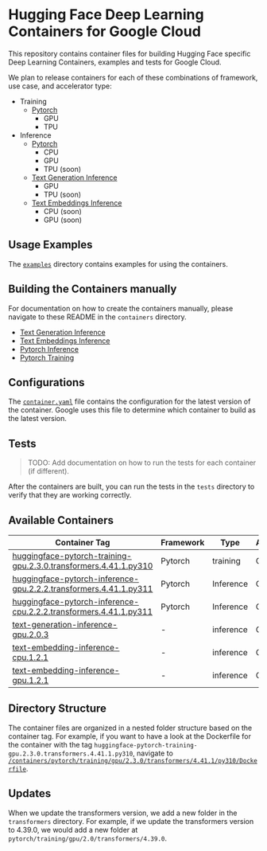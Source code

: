 # Hugging Face Deep Learning Containers for Google Cloud

This repository contains container files for building Hugging Face specific Deep Learning Containers, examples and tests for Google Cloud.

We plan to release containers for each of these combinations of framework, use case, and accelerator type:
* Training 
    * [Pytorch](./containers/pytorch/training/README.md)
        * GPU
        * TPU
* Inference
    * [Pytorch](./containers/pytorch/inference/README.md)
        * CPU
        * GPU
        * TPU (soon)
    * [Text Generation Inference](./containers/tgi/README.md)
        * GPU
        * TPU (soon)
    * [Text Embeddings Inference](./containers/tei/README.md)
        * CPU (soon)
        * GPU (soon)

## Usage Examples

The [`examples`](./examples) directory contains examples for using the containers.

## Building the Containers manually

For documentation on how to create the containers manually, please navigate to these README in the `containers` directory.

* [Text Generation Inference](./containers/tgi/README.md)
* [Text Embeddings Inference](./containers/tei/README.md)
* [Pytorch Inference](./containers/pytorch/inference)
* [Pytorch Training](./containers/pytorch/training)

## Configurations

The [`container.yaml`](./containers/container.yaml) file contains the configuration for the latest version of the container. Google uses this file to determine which container to build as the latest version.

## Tests

> TODO: Add documentation on how to run the tests for each container (if different).

After the containers are built, you can run the tests in the `tests` directory to verify that they are working correctly.

## Available Containers

| Container Tag                                                                                                                    | Framework | Type      | Accelerator |
| -------------------------------------------------------------------------------------------------------------------------------- | --------- | --------- | ----------- |
| [huggingface-pytorch-training-gpu.2.3.0.transformers.4.41.1.py310](containers/pytorch/training/gpu/2.3.0/transformers/4.41.1/py310/Dockerfile) | Pytorch   | training  | GPU         |
| [huggingface-pytorch-inference-gpu.2.2.2.transformers.4.41.1.py311](containers/pytorch/inference/gpu/2.2.2/transformers/4.41.1/py311/Dockerfile) | Pytorch   | Inference  | GPU         |
| [huggingface-pytorch-inference-cpu.2.2.2.transformers.4.41.1.py311](containers/pytorch/inference/cpu/2.2.2/transformers/4.41.1/py311/Dockerfile) | Pytorch   | Inference  | CPU         |
| [text-generation-inference-gpu.2.0.3](./containers/tgi/gpu/2.0.3/Dockerfile)                                                     | -         | inference | GPU         |
| [text-embedding-inference-cpu.1.2.1](./containers/tei/cpu/1.2.1/Dockerfile)                                                      | -         | inference | CPU         |
| [text-embedding-inference-gpu.1.2.1](./containers/tei/gpu/1.2.1/Dockerfile)                                                      | -         | inference | GPU         |


## Directory Structure

The container files are organized in a nested folder structure based on the container tag. For example, if you want to have a look at the  Dockerfile for the container with the tag `huggingface-pytorch-training-gpu.2.3.0.transformers.4.41.1.py310`,  navigate to [`/containers/pytorch/training/gpu/2.3.0/transformers/4.41.1/py310/Dockerfile`](./containers/pytorch/training/gpu/2.3.0/transformers/4.41.1/py310/Dockerfile).

## Updates

When we update the transformers version, we add a new folder in the `transformers` directory. For example, if we update the transformers version to 4.39.0, we would add a new folder at `pytorch/training/gpu/2.0/transformers/4.39.0`.
